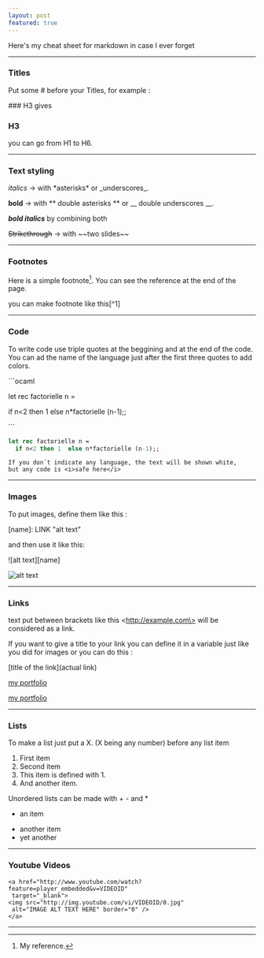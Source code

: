 ```yaml
---
layout: post
featured: true
---
```



Here's my cheat sheet for markdown in case I ever forget

___

### Titles
 
Put some \# before your Titles, for example :

\#\#\# H3 gives
### H3

you can go from H1 to H6.

___

### Text styling

*italics*  ->  with \*asterisks\* or \_underscores\_.

**bold**  ->  with \*\* double asterisks \*\* or \_\_ double underscores \_\_.

**_bold italics_** by combining both

~~Strikethrough~~ -> with \~\~two slides\~\~

___

### Footnotes

Here is a simple footnote[^1]. You can see the reference at the end of the page.

you can make footnote like this\[^1\]

[^1]: My reference.


___

### Code

To write code use triple quotes at the beggining and at the end of the code.
You can ad the name of the language just after the first three quotes to add colors.

\`\`\`ocaml

let rec factorielle n =

  if n<2 then 1  else n*factorielle (n-1);; 

\`\`\`

```ocaml
let rec factorielle n =
  if n<2 then 1  else n*factorielle (n-1);; 
```

 
```
If you don´t indicate any language, the text will be shown white,
but any code is <i>safe here</i>
```


___

### Images

To put images, define them like this : 

\[name\]: LINK "alt text"

and then use it like this: 

!\[alt text\]\[name\] 

[moon]: https://www.nasa.gov/sites/default/files/images/464487main_AS11-40-5886_full.jpg "moon pic"


![alt text][moon]

___

### Links

text put between brackets like this \<http://example.com\> will be considered as a link.

If you want to give a title to your link you can define it in a variable just like you did for images or you can do this :

\[title of the link\](actual link)

[my portfolio](https://matthieuporte.github.io)


[portfolio]: https://matthieuporte.github.io

[my portfolio][portfolio]

___

### Lists

To make a list just put a X. (X being any number) before any list item

1. First item
2. Second item
1. This item is defined with 1.
4. And another item.

Unordered lists can be made with + - and *

+ an item
- another item
- yet another

___


### Youtube Videos

```
<a href="http://www.youtube.com/watch?feature=player_embedded&v=VIDEOID"
 target="_blank">
<img src="http://img.youtube.com/vi/VIDEOID/0.jpg"
 alt="IMAGE ALT TEXT HERE" border="0" />
</a>
```

___